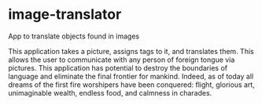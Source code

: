 # image-translator
App to translate objects found in images

This application takes a picture, assigns tags to it, and translates them. This allows the user to communicate with any person of foreign tongue via pictures. This application has potential to destroy the boundaries of language and eliminate the final frontier for mankind. Indeed, as of today all dreams of the first fire worshipers have been conquered: flight, glorious art, unimaginable wealth, endless food, and calmness in charades.
